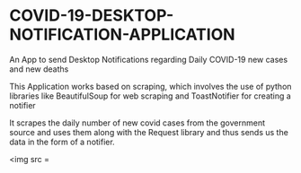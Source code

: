 # COVID-19-DESKTOP-NOTIFICATION-APPLICATION
An App to send Desktop Notifications regarding Daily COVID-19 new cases and new deaths

This Application works based on scraping, which involves the use of python libraries like BeautifulSoup for web scraping and ToastNotifier for creating a notifier

It scrapes the daily number of new covid cases from the government source and uses them along with the Request library and thus sends us the data in the form of a notifier.

<img src = 
